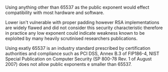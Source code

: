 Using anything other than 65537 as the public exponent would effect compatibility with most hardware and software.

Lower isn't vulnerable with proper padding however RSA implementations are widely flawed and did not consider this security characteristic therefore in practice any low exponent could indicate weakness known to be exploited by many heavily scrutinised researchers publications.

Using exatly 65537 is an industry standard prescribed by certification authorities and compliance such as PCI DSS, Annex B.3 of FIP186-4, NIST Special Publication on Computer Security (SP 800-78 Rev. 1 of August 2007) does not allow public exponents e smaller than 65537.
